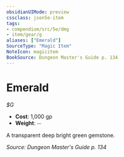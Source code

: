 ```yaml
---
obsidianUIMode: preview
cssclass: json5e-item
tags:
- compendium/src/5e/dmg
- item/gear/g
aliases: ["Emerald"]
SourceType: "Magic Item"
NoteIcon: magicitem
BookSource: Dungeon Master's Guide p. 134
---
```

# Emerald
*$G*  

- **Cost**: 1,000 gp
- **Weight**: ⏤

A transparent deep bright green gemstone.

*Source: Dungeon Master's Guide p. 134*